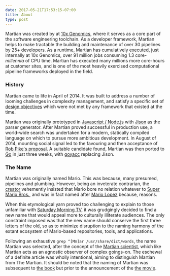 ```yaml
---
date: 2017-05-21T17:53:15-07:00
title: About
type: post
---
```


Martian was created by at [10x Genomics](https://www.10xgenomics.com/), where it serves as a core part of the software engineering toolchain. As a developer framework, Martian helps to make tractable the building and maintenance of over 30 pipelines by 25+ developers. As a runtime, Martian has cumulatively executed, just internally at 10x Genomics, over 91 million jobs consuming 1.3 core-*millennia* of CPU time. Martian has executed many millions more core-hours at customer sites, and is one of the most heavily exercised computational pipeline frameworks deployed in the field.

### History

Martian came to life in April of 2014. It was built to address a number of looming challenges in complexity management, and satisfy a specific set of [design objectives](/) which were not met by any framework that existed at the time.

Martian was originally prototyped in [Javascript / Node.js](https://nodejs.org/) with [Jison](http://jison.org/) as the parser generator. After Martian proved successful in production use, a world-wide search was undertaken for a modern, statically compiled language on which to pursue more ambitious development. In August of 2014, mounting social signal led to the favouring and then acceptance of [Rob Pike's proposal](https://www.youtube.com/watch?v=rKnDgT73v8s). A suitable candidate found, Martian was then ported to [Go](https://golang.org/) in just three weeks, with [goyacc](https://godoc.org/golang.org/x/tools/cmd/goyacc) replacing Jison.

### The Name

Martian was originally named Mario. This was because, many presumed, pipelines and plumbing. However, being an inveterate contrarian, the [creator](https://twitter.com/ablewhiskey) vehemently insisted that Mario bore no relation whatever to [Super Mario Bros.](https://en.wikipedia.org/wiki/Super_Mario_Bros.), and was in fact named after [Mario Lopez](https://en.wikipedia.org/wiki/Mario_Lopez) because, reasons.

When this etymological yarn proved too challenging to explain to those unfamiliar with [Saturday Morning TV](https://en.wikipedia.org/wiki/Saved_by_the_Bell), it was grudgingly decided to find a new name that would appeal more to culturally illiterate audiences. The only constraint imposed was that the new name should conserve the first three letters of the old, so as to minimize disruption to the naming harmony of the extant ecosystem of Mario-based repositories, tools, and applications.

Following an exhaustive ```grep ^[Mm]ar /usr/share/dict/words```, the name Martian was selected, after the concept of the [Martian scientist](https://en.wikipedia.org/wiki/Martian_scientist), which like Martian acts as an agnostic observer of complex goings-on. The eschewal of a definite article was wholly intentional, aiming to distinguish Martian from The Martian. It should be noted that the naming of Martian was subsequent to [the book](https://en.wikipedia.org/wiki/The_Martian_(Weir_novel)) but prior to the announcement of the [the movie](https://en.wikipedia.org/wiki/The_Martian_(film)).
